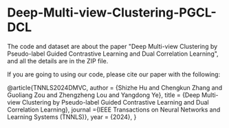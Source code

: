 # Deep-Multi-view-Clustering-PGCL-DCL
The code and dataset are about the paper "Deep Multi-view Clustering by Pseudo-label Guided Contrastive Learning and Dual Correlation Learning", and all the details are in the ZIP file.

If you are going to using our code, please cite our paper with the following:

@article{TNNLS2024DMVC,
author = {Shizhe Hu and Chengkun Zhang and Guoliang Zou and Zhengzheng Lou and Yangdong Ye},
title = {Deep Multi-view Clustering by Pseudo-label Guided Contrastive Learning and Dual Correlation Learning},
journal ={IEEE Transactions on Neural Networks and Learning Systems (TNNLS)},
year = {2024},
}
